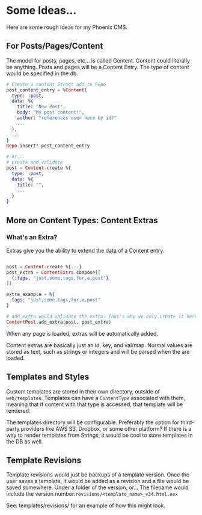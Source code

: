 # Some Ideas...

Here are some rough ideas for my Phoenix CMS.

## For Posts/Pages/Content

The model for posts, pages, etc... is called Content. Content could literally be anything. Posts and pages will be a Content Entry. The type of content would be specified in the db.

```elixir
# Create a content Struct add to Repo
post_content_entry = %Content{
  type: :post,
  data: %{
    title: "New Post",
    body: "My post content!",
    author: "references user here by id?"
    ...
  },
  ...
}
Repo.insert! post_content_entry

# or...
# create and validate
post = Content.create %{
  type: :post,
  data: %{
    title: "",
    ...
  }
}
```

## More on Content Types: Content Extras
### What's an Extra?
Extras give you the ability to extend the data of a Content entry.

```elixir

post = Content.create %{...}
post_extra = ContentExtra.compose([
  {:tags, "just,some,tags,for,a,post"}
])

extra_example = %{
  tags: "just,some,tags,for,a,post"
}

# add_extra would validate the extra. That's why we only create it here.
ContentPost.add_extra(post, post_extra)
```

When any page is loaded, extras will be automatically added.

Content extras are basically just an id, key, and val/map. Normal values are stored as text, such as strings or integers and will be parsed when the are loaded.

## Templates and Styles
Custom templates are stored in their own directory, outside of `web/templates`. Templates can have a `ContentType` associated with them, meaning that if content with that type is accessed, that template will be rendered.

The templates directory will be configurable. Preferably the option for third-party providers like AWS S3, Dropbox, or some other platform? If there is a way to render templates from Strings, it would be cool to store templates in the DB as well.

## Template Revisions

Template revisions would just be backups of a template version. Once the user saves a template, it would be added as a revision and a file would be saved somewhere. Under a folder of the version, or... The filename would include the version number:`revisions/<template_name>_v34.html.eex`

See: templates/revisions/ for an example of how this might look.

